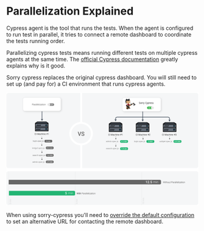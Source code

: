 # Parallelization Explained

Cypress agent is the tool that runs the tests. When the agent is configured to run test in parallel, it tries to connect a remote dashboard to coordinate the tests running order.

Parallelizing cypress tests means running different tests on multiple cypress agents at the same time. The [official Cypress documentation](https://docs.cypress.io/guides/guides/parallelization.html) greatly explains why is it good.

Sorry cypress replaces the original cypress dashboard. You will still need to set up \(and pay for\) a CI environment that runs cypress agents.

![Parallelization Diagram](../.gitbook/assets/parallelization-diagram.png)

When using sorry-cypress you'll need to [override the default configuration](../cypress-agent/configuring-cypress-agent.md) to set an alternative URL for contacting the remote dashboard. 

